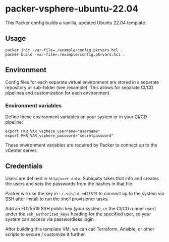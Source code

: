 # packer-vsphere-ubuntu-22.04
This Packer config builds a vanilla, updated Ubuntu 22.04 template.

## Usage

```
packer init -var-file=./example/config.pkrvars.hcl .
packer build -var-file=./example/config.pkrvars.hcl .
```

## Environment

Config files for each separate virtual environment are stored in a separate repository or sub-folder (see /example).
This allows for separate CI/CD pipelines and customization for each environment.

### Environment variables

Define these environment variables on your system or in your CI/CD pipeline:

```
export PKR_VAR_vsphere_username="username"
export PKR_VAR_vsphere_password="secretpassword"
```

These environment variables are required by Packer to connect up to the vCenter server.

## Credentials

Users are defined in `http/user-data`.  Subiquity takes that info and creates the users and sets the passwords from the hashes in that file.

Packer will use the key in `~/.ssh/id_ed25519` to connect up to the system via SSH after install to run the shell provisioner tasks.

Add an ED25519 SSH public key (your system, or the CI/CD runner user) under the `ssh_authorized_keys` heading for the specified user, so your system can access via passwordless login.

After building this template VM, we can call Terraform, Ansible, or other scripts to secure / customize it further.